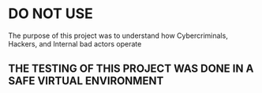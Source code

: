 # DO NOT USE

The purpose of this project was to understand how Cybercriminals, Hackers, and Internal bad actors operate

## THE TESTING OF THIS PROJECT WAS DONE IN A **SAFE** VIRTUAL ENVIRONMENT
